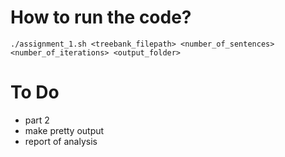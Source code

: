 # How to run the code?

	./assignment_1.sh <treebank_filepath> <number_of_sentences> <number_of_iterations> <output_folder>

# To Do

- part 2
- make pretty output
- report of analysis

